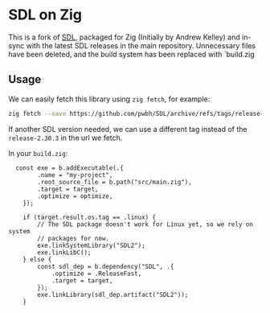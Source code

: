 # SDL on Zig

This is a fork of [SDL](https://www.libsdl.org/), packaged for Zig (Initially by Andrew Kelley) and in-sync with the latest SDL releases in the main repository.
Unnecessary files have been deleted, and the build system has been replaced with `build.zig

## Usage

We can easily fetch this library using `zig fetch`, for example:

```bash
zig fetch --save https://github.com/pwbh/SDL/archive/refs/tags/release-2.30.3.tar.gz
```

If another SDL version needed, we can use a different tag instead of the `release-2.30.3` in the url we fetch.

In your `build.zig`:

```zig
  const exe = b.addExecutable(.{
        .name = "my-project",
        .root_source_file = b.path("src/main.zig"),
        .target = target,
        .optimize = optimize,
    });

    if (target.result.os.tag == .linux) {
        // The SDL package doesn't work for Linux yet, so we rely on system
        // packages for now.
        exe.linkSystemLibrary("SDL2");
        exe.linkLibC();
    } else {
        const sdl_dep = b.dependency("SDL", .{
            .optimize = .ReleaseFast,
            .target = target,
        });
        exe.linkLibrary(sdl_dep.artifact("SDL2"));
    }
```
